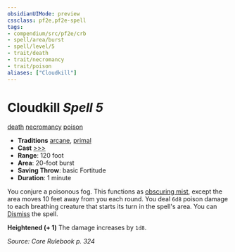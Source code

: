 ```yaml
---
obsidianUIMode: preview
cssclass: pf2e,pf2e-spell
tags:
- compendium/src/pf2e/crb
- spell/area/burst
- spell/level/5
- trait/death
- trait/necromancy
- trait/poison
aliases: ["Cloudkill"]
---
```

# Cloudkill *Spell 5*   
[death](death.md "Death Effect Trait")  [necromancy](necromancy.md "Necromancy School Trait")  [poison](Reference/Rules/Traits/poison.md "Poison Effect Trait")  

- **Traditions** [arcane](arcane.md "Arcane Tradition Trait"), [primal](primal.md "Primal Tradition Trait")
- **Cast** [>>>](chapter-9-playing-the-game.md#Actions "Three-Action") 
- **Range**: 120 foot
- **Area**: 20-foot burst
- **Saving Throw**:  basic Fortitude
- **Duration**: 1 minute

You conjure a poisonous fog. This functions as [obscuring mist](obscuring-mist.md), except the area moves 10 feet away from you each round. You deal `6d8` poison damage to each breathing creature that starts its turn in the spell's area. You can [Dismiss](dismiss.md) the spell.

**Heightened (+ 1)** The damage increases by `1d8`.

*Source: Core Rulebook p. 324*
